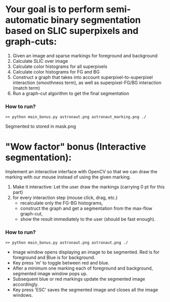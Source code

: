 # Your goal is to perform semi-automatic binary segmentation based on SLIC superpixels and graph-cuts:
1. Given an image and sparse markings for foreground and background
2. Calculate SLIC over image
3. Calculate color histograms for all superpixels
4. Calculate color histograms for FG and BG
5. Construct a graph that takes into account superpixel-to-superpixel interaction (smoothness term), as well as superpixel-FG/BG interaction (match term)
6. Run a graph-cut algorithm to get the final segmentation

### How to run?
```
>> python main_bonus.py astronaut.png astronaut_marking.png ./
```
Segmented to stored in mask.png
 

# "Wow factor" bonus (Interactive segmentation):
Implement an interactive interface with OpenCV so that we can draw the marking with our mouse instead of using the given marking. 
1. Make it interactive: Let the user draw the markings (carrying 0 pt for this part)
2. for every interaction step (mouse click, drag, etc.)
    * recalculate only the FG-BG histograms,
    * construct the graph and get a segmentation from the max-flow graph-cut,
    * show the result immediately to the user (should be fast enough).
    
### How to run?
```
>> python main_bonus.py astronaut.png astronaut.png ./
```

* Image window opens displaying an image to be segmented. Red is for foreground and Blue is for background.
* Key press 'm' to toggle between red and blue.
* After a minimum one marking each of foreground and background, segmented image window pops up.
* Subsequent blue or red markings update the segmented image accordingly.
* Key press 'ESC' saves the segmented image and closes all the image windows.
